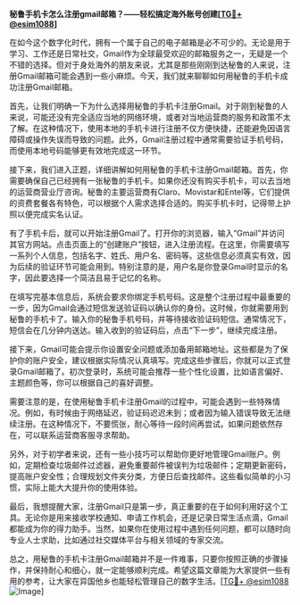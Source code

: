 **秘鲁手机卡怎么注册gmail邮箱？——轻松搞定海外账号创建[[TG💪+ @esim1088](https://t.me/s/esim1088)]**

在如今这个数字化时代，拥有一个属于自己的电子邮箱是必不可少的。无论是用于学习、工作还是日常社交，Gmail作为全球最受欢迎的邮箱服务之一，无疑是一个不错的选择。但对于身处海外的朋友来说，尤其是那些刚刚到达秘鲁的人来说，注册Gmail邮箱可能会遇到一些小麻烦。今天，我们就来聊聊如何用秘鲁的手机卡成功注册Gmail邮箱。

首先，让我们明确一下为什么选择用秘鲁的手机卡注册Gmail。对于刚到秘鲁的人来说，可能还没有完全适应当地的网络环境，或者对当地运营商的服务和政策不太了解。在这种情况下，使用本地的手机卡进行注册不仅方便快捷，还能避免因语言障碍或操作失误而导致的问题。此外，Gmail注册过程中通常需要验证手机号码，而使用本地号码能够更有效地完成这一环节。

接下来，我们进入正题，详细讲解如何用秘鲁的手机卡注册Gmail邮箱。首先，你需要确保自己已经拥有一张秘鲁的手机卡。如果你还没有购买手机卡，可以去当地的运营商营业厅咨询。秘鲁的主要运营商有Claro、Movistar和Entel等，它们提供的资费套餐各有特色，可以根据个人需求选择合适的。购买手机卡时，记得带上护照以便完成实名认证。

有了手机卡后，就可以开始注册Gmail了。打开你的浏览器，输入“Gmail”并访问其官方网站。点击页面上的“创建账户”按钮，进入注册流程。在这里，你需要填写一系列个人信息，包括名字、姓氏、用户名、密码等。这些信息必须真实有效，因为后续的验证环节可能会用到。特别注意的是，用户名是你登录Gmail时显示的名字，因此要选择一个简洁且易于记忆的名称。

在填写完基本信息后，系统会要求你绑定手机号码。这是整个注册过程中最重要的一步，因为Gmail会通过短信发送验证码以确认你的身份。这时候，你就需要用到秘鲁的手机卡了。输入你的秘鲁手机号码，并等待接收验证码短信。通常情况下，短信会在几分钟内送达。输入收到的验证码后，点击“下一步”，继续完成注册。

接下来，Gmail可能会提示你设置安全问题或添加备用邮箱地址。这些都是为了保护你的账户安全，建议根据实际情况认真填写。完成这些步骤后，你就可以正式登录Gmail邮箱了。初次登录时，系统可能会推荐一些个性化设置，比如语言偏好、主题颜色等，你可以根据自己的喜好调整。

需要注意的是，在使用秘鲁手机卡注册Gmail的过程中，可能会遇到一些特殊情况。例如，有时候由于网络延迟，验证码迟迟未到；或者因为输入错误导致无法继续注册。在这种情况下，不要慌张，耐心等待一段时间再尝试。如果问题依然存在，可以联系运营商客服寻求帮助。

另外，对于初学者来说，还有一些小技巧可以帮助你更好地管理Gmail账户。例如，定期检查垃圾邮件过滤器，避免重要邮件被误判为垃圾邮件；定期更新密码，提高账户安全性；合理规划文件夹分类，方便日后查找邮件。这些看似简单的小习惯，实际上能大大提升你的使用体验。

最后，我想提醒大家，注册Gmail只是第一步，真正重要的在于如何利用好这个工具。无论你是用来接收学校通知、申请工作机会，还是记录日常生活点滴，Gmail都能成为你的得力助手。当然，如果你在使用过程中遇到任何问题，都可以随时向专业人士求助，比如通过社交媒体平台与相关领域的专家交流。

总之，用秘鲁的手机卡注册Gmail邮箱并不是一件难事，只要你按照正确的步骤操作，并保持耐心和细心，就一定能够顺利完成。希望这篇文章能为大家提供一些有用的参考，让大家在异国他乡也能轻松管理自己的数字生活。[[TG💪+ @esim1088](https://t.me/s/esim1088) ![Image](https://i.postimg.cc/4NQfJmqS/Snipaste-2025-05-13-00-14-12.png)]